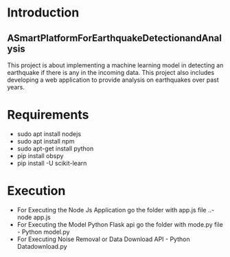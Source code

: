 # Introduction
## ASmartPlatformForEarthquakeDetectionandAnalysis
This project is about implementing a machine learning model in detecting an earthquake if there is any in the incoming data. This project also includes developing a web application to provide analysis on earthquakes over past years. 

# Requirements
* sudo apt install nodejs
* sudo apt install npm
* sudo apt-get install python
* pip install obspy
* pip install -U scikit-learn

# Execution
* For Executing the Node Js Application go the folder with app.js file
      ..- node app.js
* For Executing the Model Python Flask api go the folder with mode.py file
      - Python model.py
* For Executing Noise Removal or Data Download API
      - Python Datadownload.py     
